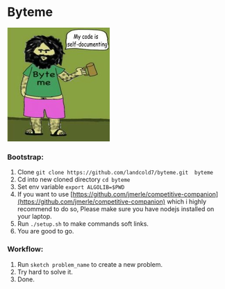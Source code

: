 # Byteme


![Byteme](./byteme.jpg)

### Bootstrap:

1. Clone `git clone https://github.com/landcold7/byteme.git  byteme`
2. Cd into new cloned directory `cd byteme`
3. Set env variable `export ALGOLIB=$PWD`
4. If you want to use [https://github.com/jmerle/competitive-companion](https://github.com/jmerle/competitive-companion)
    which i highly recommend to do so, Please make sure you have nodejs installed on your laptop.
5. Run `./setup.sh` to make commands soft links.
6. You are good to go.

### Workflow:

1. Run `sketch problem_name` to create a new problem.
2. Try hard to solve it.
3. Done.
